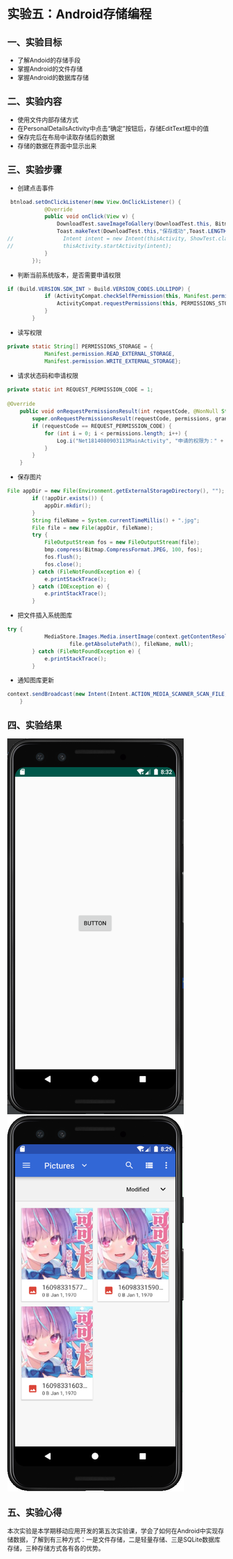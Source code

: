 # 实验五：Android存储编程

## 一、实验目标

- 了解Andoid的存储手段
- 掌握Android的文件存储
- 掌握Android的数据库存储

## 二、实验内容

- 使用文件内部存储方式
- 在PersonalDetailsActivity中点击“确定”按钮后，存储EditText框中的值
- 保存完后在布局中读取存储后的数据
- 存储的数据在界面中显示出来

## 三、实验步骤


- 创建点击事件

```java
 btnload.setOnClickListener(new View.OnClickListener() {
            @Override
            public void onClick(View v) {
                DownloadTest.saveImageToGallery(DownloadTest.this, BitmapFactory.decodeResource(DownloadTest.this.getResources(),R.drawable.aqua1));
                Toast.makeText(DownloadTest.this,"保存成功",Toast.LENGTH_SHORT).show();
//                Intent intent = new Intent(thisActivity, ShowTest.class);
//                thisActivity.startActivity(intent);
            }
        });
```

- 判断当前系统版本，是否需要申请权限

```java
if (Build.VERSION.SDK_INT > Build.VERSION_CODES.LOLLIPOP) {
            if (ActivityCompat.checkSelfPermission(this, Manifest.permission.WRITE_EXTERNAL_STORAGE) != PackageManager.PERMISSION_GRANTED) {
                ActivityCompat.requestPermissions(this, PERMISSIONS_STORAGE, REQUEST_PERMISSION_CODE);
            }
        }
```

- 读写权限

```java
private static String[] PERMISSIONS_STORAGE = {
            Manifest.permission.READ_EXTERNAL_STORAGE,
            Manifest.permission.WRITE_EXTERNAL_STORAGE};
```

- 请求状态码和申请权限

```java
private static int REQUEST_PERMISSION_CODE = 1;

@Override
    public void onRequestPermissionsResult(int requestCode, @NonNull String[] permissions, @NonNull int[] grantResults) {
        super.onRequestPermissionsResult(requestCode, permissions, grantResults);
        if (requestCode == REQUEST_PERMISSION_CODE) {
            for (int i = 0; i < permissions.length; i++) {
                Log.i("Net1814080903113MainActivity", "申请的权限为：" + permissions[i] + ",申请结果：" + grantResults[i]);
            }
        }
    }
```

- 保存图片

```java
File appDir = new File(Environment.getExternalStorageDirectory(), "");
        if (!appDir.exists()) {
            appDir.mkdir();
        }
        String fileName = System.currentTimeMillis() + ".jpg";
        File file = new File(appDir, fileName);
        try {
            FileOutputStream fos = new FileOutputStream(file);
            bmp.compress(Bitmap.CompressFormat.JPEG, 100, fos);
            fos.flush();
            fos.close();
        } catch (FileNotFoundException e) {
            e.printStackTrace();
        } catch (IOException e) {
            e.printStackTrace();
        }
```

- 把文件插入系统图库

```java
try {
            MediaStore.Images.Media.insertImage(context.getContentResolver(),
                    file.getAbsolutePath(), fileName, null);
        } catch (FileNotFoundException e) {
            e.printStackTrace();
        }
```

- 通知图库更新

```java
context.sendBroadcast(new Intent(Intent.ACTION_MEDIA_SCANNER_SCAN_FILE, Uri.parse("file://" + Environment.getExternalStorageDirectory())));
    }
```

## 四、实验结果

![test5_1](https://github.com/Miraiiiii/android-labs-2020/blob/master/students/net1814080903113/test5_1.png)
![test5_2](https://github.com/Miraiiiii/android-labs-2020/blob/master/students/net1814080903113/test5_2.png)

## 五、实验心得

本次实验是本学期移动应用开发的第五次实验课，学会了如何在Android中实现存储数据，了解到有三种方式：一是文件存储，二是轻量存储、三是SQLite数据库存储，三种存储方式各有各的优势。
